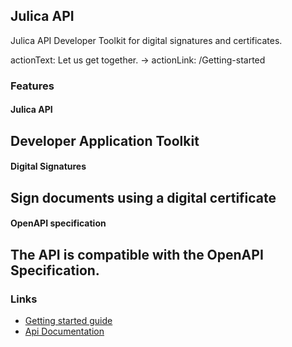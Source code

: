## Julica API

Julica API Developer Toolkit for digital signatures and certificates.

actionText: Let us get together. →
actionLink: /Getting-started

### Features

#### Julica API
Developer Application Toolkit
---

#### Digital Signatures

Sign documents using a digital certificate
---

#### OpenAPI specification

The API is compatible with the OpenAPI Specification.
---

### Links

- [Getting started guide](Getting-started.md)
- [Api Documentation](api)
